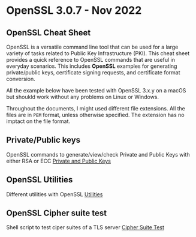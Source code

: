 # OpenSSL 3.0.7 - Nov 2022
## OpenSSL Cheat Sheet
OpenSSL is a versatile command line tool that can be used for a large variety of tasks related to Public Key Infrastructure (PKI). This cheat sheet provides a quick reference to OpenSSL commands that are useful in everyday scenarios. This includes **OpenSSL** examples for generating private/public keys, certificate signing requests, and certificate format conversion.

All the example below have been tested with OpenSSL 3.x.y on a macOS but shoukld work without any problems on Linux or Windows.

Throughout the documents, I might used different file extensions. All the files are in `PEM` format, unless otherwise specified. The extension has no imptact on the file format.

## Private/Public keys
OpenSSL commands to generate/view/check Private and Public Keys with either RSA or ECC
[Private and Public Keys](/Private%20and%20Public%20Keys)  

## OpenSSL Utilities
Different utilities with OpenSSL
[Utilities](/Utilities)  

## OpenSSL Cipher suite test
Shell script to test ciper suites of a TLS server
[Cipher Suite Test](/Cipher%20suite%20test)  
